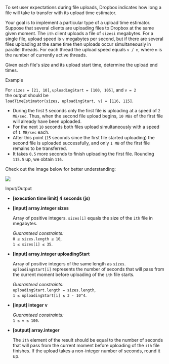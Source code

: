 
To set user expectations during file uploads, Dropbox indicates how long a file will take to transfer with its upload time estimator.

Your goal is to implement a particular type of a upload time estimator. Suppose that several clients are uploading files to Dropbox at the same given moment. The  `ith`  client uploads a file of  `sizesi`  megabytes. For a single file, upload speed is  `v`  megabytes per second, but if there are several files uploading at the same time then uploads occur simultaneously in parallel threads. For each thread the upload speed equals  `v / n`, where  `n`  is the number of currently active threads.

Given each file's size and its upload start time, determine the upload end times.

Example

For  `sizes = [21, 10]`,  `uploadingStart = [100, 105]`, and  `v = 2`  
the output should be  
`loadTimeEstimator(sizes, uploadingStart, v) = [116, 115]`.

-   During the first  `5`  seconds only the first file is uploading at a speed of  `2 MB/sec`. Thus, when the second file upload begins,  `10 MBs`  of the first file will already have been uploaded.
-   For the next  `10`  seconds both files upload simultaneously with a speed of  `1 MB/sec`  each.
-   After this point (`15`  seconds since the first file started uploading) the second file is uploaded successfully, and only  `1 MB`  of the first file remains to be transferred.
-   It takes  `0.5`  more seconds to finish uploading the first file. Rounding  `115.5`  up, we obtain  `116`.

Check out the image below for better understanding:

![](https://codesignal.s3.amazonaws.com/tasks/loadTimeEstimator/img/example.png?_tm=1582037242570)

Input/Output

-   **[execution time limit] 4 seconds (js)**

-   **[input] array.integer sizes**

    Array of positive integers.  `sizes[i]`  equals the size of the  `ith`  file in megabytes.

    _Guaranteed constraints:_  
    `0 ≤ sizes.length ≤ 10`,  
    `1 ≤ sizes[i] ≤ 35`.

-   **[input] array.integer uploadingStart**

    Array of positive integers of the same length as  `sizes`.  `uploadingStart[i]`  represents the number of seconds that will pass from the current moment before uploading of the  `ith`  file starts.

    _Guaranteed constraints:_  
    `uploadingStart.length = sizes.length`,  
    `1 ≤ uploadingStart[i] ≤ 3 · 10^4`.

-   **[input] integer v**

    _Guaranteed constraints:_  
    `1 ≤ v ≤ 100`.

-   **[output] array.integer**

    The  `ith`  element of the result should be equal to the number of seconds that will pass from the current moment before uploading of the  `ith`  file finishes. If the upload takes a non-integer number of seconds, round it up.